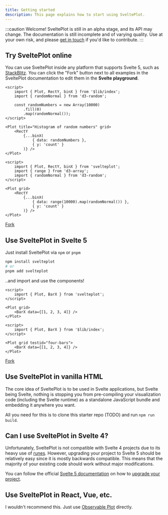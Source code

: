 ```yaml
---
title: Getting started
description: This page explains how to start using SveltePlot.
---
```


:::caution
Welcome! SveltePlot is still in an alpha stage, and its API may change. The documentation is still incomplete and of varying quality. Use at your own risk, and please [get in touch](https://discord.gg/pp2wRJqtHV) if you'd like to contribute.
:::

## Try SveltePlot online

You can use SveltePlot inside any platform that supports Svelte 5, such as [StackBlitz](https://stackblitz.com/edit/vitejs-vite-mh9ogv?file=src%2FApp.svelte&terminal=dev). You can click the "Fork" button next to all examples in the SveltePlot documentation to edit them in the **Svelte playground**.

```svelte live
<script>
    import { Plot, RectY, binX } from '$lib/index';
    import { randomNormal } from 'd3-random';

    const randomNumbers = new Array(10000)
        .fill(0)
        .map(randomNormal());
</script>

<Plot title="Histogram of random numbers" grid>
    <RectY
        {...binX(
            { data: randomNumbers },
            { y: 'count' }
        )} />
</Plot>
```

```svelte
<script>
    import { Plot, RectY, binX } from 'svelteplot';
    import { range } from 'd3-array';
    import { randomNormal } from 'd3-random';
</script>

<Plot grid>
    <RectY
        {...binX(
            { data: range(10000).map(randomNormal()) },
            { y: 'count' }
        )} />
</Plot>
```

[Fork](https://svelte.dev/playground/db6bcdf02859413fa9b3af456f9b9047)

## Use SveltePlot in Svelte 5

Just install SveltePlot via `npm` or `pnpm`

```sh
npm install svelteplot
# or
pnpm add svelteplot
```

..and import and use the components!

```svelte
<script>
    import { Plot, BarX } from 'svelteplot';
</script>

<Plot grid>
    <BarX data={[1, 2, 3, 4]} />
</Plot>
```

```svelte live
<script>
    import { Plot, BarX } from '$lib/index';
</script>

<Plot grid testid="four-bars">
    <BarX data={[1, 2, 3, 4]} />
</Plot>
```

[Fork](https://svelte.dev/playground/7637c04038f14499a7230af60def22b5?version=5)

## Use SveltePlot in vanilla HTML

The core idea of SveltePlot is to be used in Svelte applications, but Svelte being Svelte, nothing is stopping you from pre-compiling your visualization code (including the Svelte runtime) as a standalone JavaScript bundle and embedding it anywhere you want.

All you need for this is to clone this starter repo (TODO) and run `npm run build`.

## Can I use SveltePlot in Svelte 4?

Unfortunately, SveltePlot is not compatible with Svelte 4 projects due to its heavy use of [runes](https://svelte.dev/docs/svelte/what-are-runes). However, upgrading your project to Svelte 5 should be relatively easy since it is mostly backwards compatible. This means that the majority of your existing code should work without major modifications.

You can follow the official [Svelte 5 documentation](https://svelte.dev/docs/svelte/) on how to [upgrade your project](https://svelte.dev/docs/svelte/v5-migration-guide).

## Use SveltePlot in React, Vue, etc.

I wouldn't recommend this. Just use [Observable Plot](https://observablehq.com/plot/getting-started#plot-in-react) directly.
